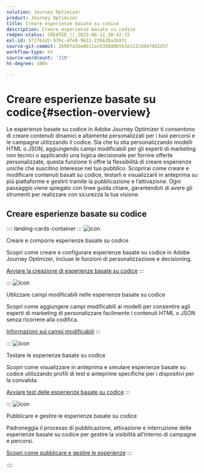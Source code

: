 ```yaml
---
solution: Journey Optimizer
product: Journey Optimizer
title: Creare esperienze basate su codice
description: Creare esperienze basate su codice
redpen-status: CREATED_||_2025-08-11_20-42-15
exl-id: 571761d2-976c-4fe0-9631-23b62ba3b97c
source-git-commit: 2b907a3be8b11ac6308d0b563e122c88478d1d37
workflow-type: ht
source-wordcount: '219'
ht-degree: 100%

---
```


# Creare esperienze basate su codice{#section-overview}

Le esperienze basate su codice in Adobe Journey Optimizer ti consentono di creare contenuti dinamici e altamente personalizzati per i tuoi percorsi e le campagne utilizzando il codice. Sia che tu stia personalizzando modelli HTML o JSON, aggiungendo campi modificabili per gli esperti di marketing non tecnici o applicando una logica decisionale per fornire offerte personalizzate, questa funzione ti offre la flessibilità di creare esperienze uniche che suscitino interesse nel tuo pubblico. Scoprirai come creare e modificare contenuti basati su codice, testarli e visualizzarli in anteprima su più piattaforme e gestirli tramite la pubblicazione e l’attivazione. Ogni passaggio viene spiegato con linee guida chiare, garantendoti di avere gli strumenti per realizzare con sicurezza la tua visione.

## Creare esperienze basate su codice

:::: landing-cards-container
:::
![icon](https://cdn.experienceleague.adobe.com/icons/code-branch.svg)

Creare e comporre esperienze basate su codice

Scopri come creare e configurare esperienze basate su codice in Adobe Journey Optimizer, incluse le funzioni di personalizzazione e decisioning.

[Avviare la creazione di esperienze basate su codice](../using/code-based/create-code-based.md)
:::

:::
![icon](https://cdn.experienceleague.adobe.com/icons/list-check.svg)

Utilizzare campi modificabili nelle esperienze basate su codice

Scopri come aggiungere campi modificabili ai modelli per consentire agli esperti di marketing di personalizzare facilmente i contenuti HTML o JSON senza ricorrere alla codifica.

[Informazioni sui campi modificabili](../using/code-based/code-based-form-fields.md)
:::

:::
![icon](https://cdn.experienceleague.adobe.com/icons/gear.svg)

Testare le esperienze basate su codice

Scopri come visualizzare in anteprima e simulare esperienze basate su codice utilizzando profili di test e anteprime specifiche per i dispositivi per la convalida.

[Avviare test delle esperienze basate su codice](../using/code-based/test-code-based.md)
:::

:::
![icon](https://cdn.experienceleague.adobe.com/icons/circle-play.svg)

Pubblicare e gestire le esperienze basate su codice

Padroneggia il processo di pubblicazione, attivazione e interruzione delle esperienze basate su codice per gestire la visibilità all’interno di campagne e percorsi.

[Scopri come pubblicare e gestire le esperienze](../using/code-based/publish-code-based.md)
:::

::::
